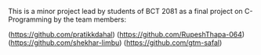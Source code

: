 This is a minor project lead by students of BCT 2081 as a final project on C- Programming by the team members:

(https://github.com/pratikkdahal)
(https://github.com/RupeshThapa-064)
(https://github.com/shekhar-limbu)
(https://github.com/gtm-safal)
